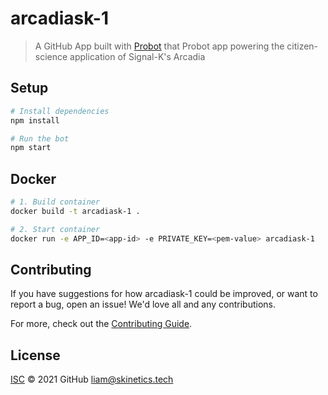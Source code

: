 # arcadiask-1

> A GitHub App built with [Probot](https://github.com/probot/probot) that Probot app powering the citizen-science application of Signal-K&#x27;s Arcadia

## Setup

```sh
# Install dependencies
npm install

# Run the bot
npm start
```

## Docker

```sh
# 1. Build container
docker build -t arcadiask-1 .

# 2. Start container
docker run -e APP_ID=<app-id> -e PRIVATE_KEY=<pem-value> arcadiask-1
```

## Contributing

If you have suggestions for how arcadiask-1 could be improved, or want to report a bug, open an issue! We'd love all and any contributions.

For more, check out the [Contributing Guide](CONTRIBUTING.md).

## License

[ISC](LICENSE) © 2021 GitHub <liam@skinetics.tech>

